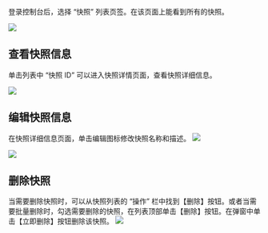 登录控制台后，选择 “快照” 列表页签。在该页面上能看到所有的快照。

![](https://mc.qcloudimg.com/static/img/772c007b133d60f2664150c8e339fb63/image.png)

## 查看快照信息

单击列表中 “快照 ID” 可以进入快照详情页面，查看快照详细信息。

![](https://mc.qcloudimg.com/static/img/0f1b378a6514b91d981659f91c6496d3/image.png)


## 编辑快照信息

在快照详细信息页面，单击编辑图标修改快照名称和描述。
![](https://mc.qcloudimg.com/static/img/8a3f294c114e83c673941c034f5081ff/image.png)

![](https://mc.qcloudimg.com/static/img/60cc1f8399e5580858f69dbc0b2da7a3/image.png)


## 删除快照
当需要删除快照时，可以从快照列表的 “操作” 栏中找到【删除】按钮。或者当需要批量删除时，勾选需要删除的快照，在列表顶部单击【删除】按钮。在弹窗中单击【立即删除】按钮删除该快照。
![](https://mc.qcloudimg.com/static/img/d1d57b8c0166ba38e709176f84ef97b8/image.png)



